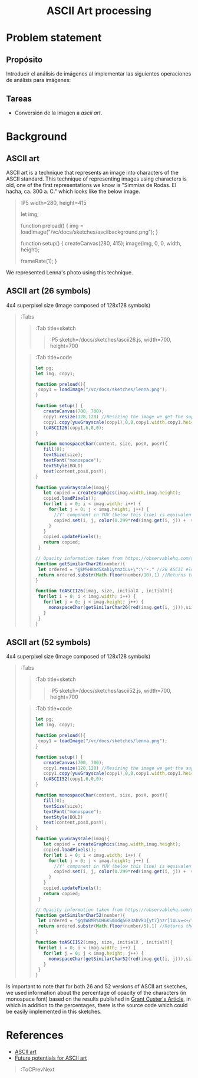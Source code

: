 <h1 align="center">ASCII Art processing</h1>

# Problem statement

## Propósito

Introducir el análisis de imágenes al implementar las siguientes operaciones de análisis para imágenes:

## Tareas

* Conversión de la imagen a _ascii art_.

# Background

## ASCII art

ASCII art is a technique that represents an image into characters of the ASCII standard. This technique of representing images using characters is old, one of the first representations we know is "Simmias de Rodas. El hacha, ca. 300 a. C." which looks like the below image.

>:P5 width=280, height=415
>
> let img;
>
> function preload() {
>   img = loadImage("/vc/docs/sketches/asciibackground.png");
> }
>
> function setup() {
>   createCanvas(280, 415);
>   image(img, 0, 0, width, height);
>
>   frameRate(1);
> }

We represented Lenna's photo using this technique.

## ASCII art (26 symbols)

4x4 superpixel size (Image composed of 128x128 symbols)

> :Tabs
> > :Tab title=sketch
> >
> > > :P5 sketch=/docs/sketches/ascii26.js, width=700, height=700
> 
> > :Tab title=code
> > 
> >```js | ascii26.js
> >let pg;
> >let img, copy1;
> >
> >function preload(){  
> >  copy1 = loadImage("/vc/docs/sketches/lenna.png"); 
> >}
> >
> >function setup() {
> >    createCanvas(700, 700);
> >    copy1.resize(128,128) //Resizing the image we get the superpixels
> >    copy1.copy(yuvGrayscale(copy1),0,0,copy1.width,copy1.height,0,0,copy1.width,copy1.height); //Convert to grayscale
> >    toASCII26(copy1,6,0,0);
> >}
> >
> >function monospaceChar(content, size, posX, posY){
> >    fill(0);
> >    textSize(size);
> >    textFont("monospace");
> >    textStyle(BOLD)
> >    text(content,posX,posY);
> >}
> >
> >function yuvGrayscale(imag){
> >    let copied = createGraphics(imag.width,imag.height);
> >    copied.loadPixels();  
> >    for(let i = 0; i < imag.width; i++) {
> >      for(let j = 0; j < imag.height; j++) {
> >        //Y' component in YUV (below this line) is equivalent to LUMA
> >        copied.set(i, j, color(0.299*red(imag.get(i, j)) +  0.587*green(imag.get(i, j)) + 0.114*blue(imag.get(i, j))));
> >      }
> >    }
> >    copied.updatePixels();
> >    return copied;
> >  }
> >
> >// Opacity information taken from https://observablehq.com/@grantcuster/sort-font-characters-by-percent-of-black-pixels
> >function getSimilarChar26(number){
> >  let ordered = "@$M%HKmd5Xah1ytnziLv+\":\'-." //26 ASCII elements, ordered by opacity
> >  return ordered.substr(Math.floor(number/10),1) //Returns the corresponding string character for determined opacity of the pixel
> >}
> >
> >function toASCII26(imag, size, initialX , initialY){
> >  for(let i = 0; i < imag.width; i++) {
> >    for(let j = 0; j < imag.height; j++) {
> >      monospaceChar(getSimilarChar26(red(imag.get(i, j))),size,0.9*size*i + initialX,0.9*size*j + initialY); //Since the image is already gray, all rgb channels have the same value, we can pick any value
> >    }
> >  }
> >}
> >```

## ASCII art (52 symbols)

4x4 superpixel size (Image composed of 128x128 symbols)

> :Tabs
> > :Tab title=sketch
> >
> > > :P5 sketch=/docs/sketches/ascii52.js, width=700, height=700
> 
> > :Tab title=code
> > 
> >```js | ascii52.js
> >let pg;
> >let img, copy1;
> >
> >function preload(){  
> >  copy1 = loadImage("/vc/docs/sketches/lenna.png"); 
> >}
> >
> >function setup() {
> >    createCanvas(700, 700);
> >    copy1.resize(128,128) //Resizing the image we get the superpixels
> >    copy1.copy(yuvGrayscale(copy1),0,0,copy1.width,copy1.height,0,0,copy1.width,copy1.height); //Convert to grayscale
> >    toASCII52(copy1,6,0,0);
> >}
> >
> >function monospaceChar(content, size, posX, posY){
> >    fill(0);
> >    textSize(size);
> >    textFont("monospace");
> >    textStyle(BOLD)
> >    text(content,posX,posY);
> >}
> >
> >function yuvGrayscale(imag){
> >    let copied = createGraphics(imag.width,imag.height);
> >    copied.loadPixels();  
> >    for(let i = 0; i < imag.width; i++) {
> >      for(let j = 0; j < imag.height; j++) {
> >        //Y' component in YUV (below this line) is equivalent to LUMA
> >        copied.set(i, j, color(0.299*red(imag.get(i, j)) +  0.587*green(imag.get(i, j)) + 0.114*blue(imag.get(i, j))));
> >      }
> >    }
> >    copied.updatePixels();
> >    return copied;
> >  }
> >
> >// Opacity information taken from https://observablehq.com/@grantcuster/sort-font-characters-by-percent-of-black-pixels
> >function getSimilarChar52(number){
> >  let ordered = "@g$WBMR%OHGKSmUdq56X3ahVk1{yt7}nzr]ixLv=<+/\"!;:,\'´-." //52 ASCII elements, ordered by opacity
> >  return ordered.substr(Math.floor(number/5),1) //Returns the corresponding string character for determined opacity of the pixel
> >}
> >
> >function toASCII52(imag, size, initialX , initialY){
> >  for(let i = 0; i < imag.width; i++) {
> >    for(let j = 0; j < imag.height; j++) {
> >      monospaceChar(getSimilarChar52(red(imag.get(i, j))),size,0.9*size*i + initialX,0.9*size*j + initialY); //Since the image is already gray, all rgb channels have the same value, we can pick any value
> >    }
> >  }
> >}
> >```

Is important to note that for both 26 and 52 versions of ASCII art sketches, we used information about the percentage of opacity of the characters (in monospace font) based on the results published in [Grant Custer's Article](https://observablehq.com/@grantcuster/sort-font-characters-by-percent-of-black-pixels), in which in addition to the percentages, there is the source code which could be easily implemented in this sketches.

# References

+ [ASCII art](https://en.wikipedia.org/wiki/ASCII_art)
+ [Future potentials for ASCII art](http://goto80.com/chipflip/06/)

> :ToCPrevNext